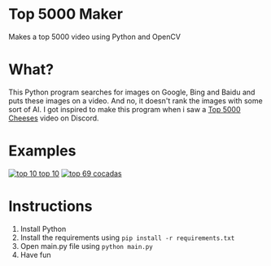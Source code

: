 # Top 5000 Maker
Makes a top 5000 video using Python and OpenCV
# What?
This Python program searches for images on Google, Bing and Baidu and puts these images on a video. And no, it doesn't rank the images with some sort of AI.
I got inspired to make this program when i saw a [Top 5000 Cheeses](https://cdn.discordapp.com/attachments/433115308727992321/892257820274208808/YouCut_20210916_143800443.mp4) video on Discord.

# Examples

[![top 10 top 10](https://cdn.discordapp.com/attachments/785963221805957171/927568889292947456/unknown.png)](https://cdn.discordapp.com/attachments/916458297849176124/927334562751717426/Top_10_top_10.mp4 "top 10 top 10")
[![top 69 cocadas](https://cdn.discordapp.com/attachments/785963221805957171/927568600036945950/unknown.png)](https://cdn.discordapp.com/attachments/785963221805957171/927356772765810749/top_69_cocadas.mp4 "top 69 cocadas")
# Instructions

 1. Install Python
 2. Install the requirements using `pip install -r requirements.txt`
 3. Open main.py file using `python main.py`
 4. Have fun

